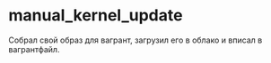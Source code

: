 # manual_kernel_update
Собрал свой образ для вагрант, загрузил его в облако и вписал в вагрантфайл.
